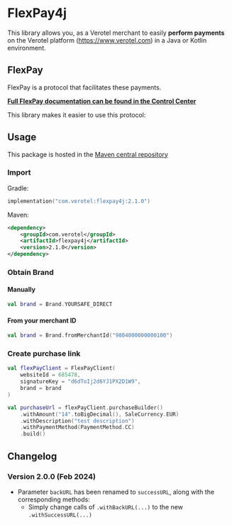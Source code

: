 # FlexPay4j

This library allows you, as a Verotel merchant to easily
**perform payments** on the Verotel platform (https://www.verotel.com) in a
Java or Kotlin environment.

## FlexPay

FlexPay is a protocol that facilitates these payments.

**[Full FlexPay documentation can be found in the Control Center](https://controlcenter.verotel.com/flexpay-doc/#verotel-flexpay-documentation)**

This library makes it easier to use this protocol:

## Usage

This package is hosted in the [Maven central repository](https://search.maven.org/artifact/com.verotel/flexpay4j)

### Import

Gradle:

```kotlin
implementation("com.verotel:flexpay4j:2.1.0")
```

Maven:

```XML
<dependency>
    <groupId>com.verotel</groupId>
    <artifactId>flexpay4j</artifactId>
    <version>2.1.0</version>
</dependency>
```

### Obtain Brand

#### Manually

```kotlin
val brand = Brand.YOURSAFE_DIRECT
```

#### From your merchant ID

```kotlin
val brand = Brand.fromMerchantId("9804000000000100")
```

### Create purchase link

```kotlin
val flexPayClient = FlexPayClient(
    websiteId = 685478,
    signatureKey = "d6dToIj2d6YJ1PX2D1W9",
    brand = brand
)

val purchaseUrl = flexPayClient.purchaseBuilder()
    .withAmount("14".toBigDecimal(), SaleCurrency.EUR)
    .withDescription("test description")
    .withPaymentMethod(PaymentMethod.CC)
    .build()
```

## Changelog
### Version 2.0.0 (Feb 2024)
 - Parameter `backURL` has been renamed to `successURL`, along with the corresponding methods:
   - Simply change calls of `.withBackURL(...)` to the new `.withSuccessURL(...)`
